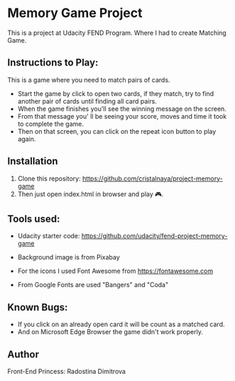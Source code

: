 # Memory Game Project

This is a project at Udacity FEND Program. Where I had to create Matching Game.


## Instructions to Play:

This is a game where you need to match pairs of cards. 
* Start the game by click to open two cards, if they match, try to find another pair of cards until finding all card pairs. 
* When the game finishes you'll see the winning message on the screen. 
* From that message you' ll be seeing your score, moves and time it took to complete the game. 
* Then on that screen, you can click on the repeat icon button to play again.

## Installation

1. Clone this repository: https://github.com/cristalnaya/project-memory-game
2. Then just open index.html in browser and play 🎮.

## Tools used: 

*  Udacity starter code: https://github.com/udacity/fend-project-memory-game

*  Background image is from Pixabay

* For the icons I used Font Awesome from https://fontawesome.com
* From Google Fonts are used "Bangers" and "Coda"

## Known Bugs:

*  If you click on an already open card it will be count as a matched card.
*  And on Microsoft Edge Browser the game didn't work properly.

## Author

Front-End Princess: Radostina Dimitrova
